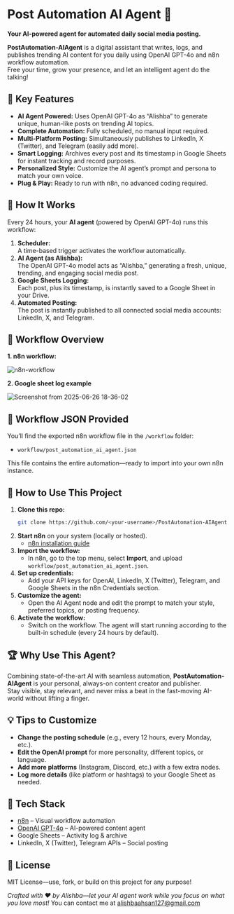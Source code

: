 # Post Automation AI Agent 🤖
**Your AI-powered agent for automated daily social media posting.**

**PostAutomation-AIAgent** is a digital assistant that writes, logs, and publishes trending AI content for you daily using OpenAI GPT-4o and n8n workflow automation.  
Free your time, grow your presence, and let an intelligent agent do the talking!

## 🌟 Key Features

- **AI Agent Powered:** Uses OpenAI GPT-4o as “Alishba” to generate unique, human-like posts on trending AI topics.
- **Complete Automation:** Fully scheduled, no manual input required.
- **Multi-Platform Posting:** Simultaneously publishes to LinkedIn, X (Twitter), and Telegram (easily add more).
- **Smart Logging:** Archives every post and its timestamp in Google Sheets for instant tracking and record purposes.
- **Personalized Style:** Customize the AI agent’s prompt and persona to match your own voice.
- **Plug & Play:** Ready to run with n8n, no advanced coding required.

## 🧠 How It Works
Every 24 hours, your **AI agent** (powered by OpenAI GPT-4o) runs this workflow:

1. **Scheduler:**  
   A time-based trigger activates the workflow automatically.
2. **AI Agent (as Alishba):**  
   The OpenAI GPT-4o model acts as “Alishba,” generating a fresh, unique, trending, and engaging social media post.
3. **Google Sheets Logging:**  
   Each post, plus its timestamp, is instantly saved to a Google Sheet in your Drive.
4. **Automated Posting:**  
   The post is instantly published to all connected social media accounts: LinkedIn, X, and Telegram.

## 🚦 Workflow Overview
**1. n8n workflow:**
  
![n8n-workflow](https://github.com/user-attachments/assets/2579e2b2-3a17-4128-9c3f-b12410bae7db)

**2. Google sheet log example**

![Screenshot from 2025-06-26 18-36-02](https://github.com/user-attachments/assets/cc591cb8-ed6e-4f6a-969f-f559ffecd073)

## 📁 Workflow JSON Provided

You’ll find the exported n8n workflow file in the `/workflow` folder:

- `workflow/post_automation_ai_agent.json`

This file contains the entire automation—ready to import into your own n8n instance.

## 🚀 How to Use This Project

1. **Clone this repo:**
    ```bash
    git clone https://github.com/<your-username>/PostAutomation-AIAgent.git
    ```
2. **Start n8n** on your system (locally or hosted).
    - [n8n installation guide](https://docs.n8n.io/hosting/installation/)
3. **Import the workflow:**
    - In n8n, go to the top menu, select **Import**, and upload `workflow/post_automation_ai_agent.json`.
4. **Set up credentials:**
    - Add your API keys for OpenAI, LinkedIn, X (Twitter), Telegram, and Google Sheets in the n8n Credentials section.
5. **Customize the agent:**
    - Open the AI Agent node and edit the prompt to match your style, preferred topics, or posting frequency.
6. **Activate the workflow:**
    - Switch on the workflow. The agent will start running according to the built-in schedule (every 24 hours by default).

## 🏆 Why Use This Agent?

Combining state-of-the-art AI with seamless automation, **PostAutomation-AIAgent** is your personal, always-on content creator and publisher.  
Stay visible, stay relevant, and never miss a beat in the fast-moving AI-world without lifting a finger.


## 💡 Tips to Customize

- **Change the posting schedule** (e.g., every 12 hours, every Monday, etc.).
- **Edit the OpenAI prompt** for more personality, different topics, or language.
- **Add more platforms** (Instagram, Discord, etc.) with a few extra nodes.
- **Log more details** (like platform or hashtags) to your Google Sheet as needed.

## 🔗 Tech Stack

- [n8n](https://n8n.io/) – Visual workflow automation
- [OpenAI GPT-4o](https://platform.openai.com/) – AI-powered content agent
- Google Sheets – Activity log & archive
- LinkedIn, X (Twitter), Telegram APIs – Social posting

## 📄 License

MIT License—use, fork, or build on this project for any purpose!

*Crafted with ❤️ by Alishba—let your AI agent work while you focus on what you love most!*
You can contact me at alishbaahsan127@gmail.com


